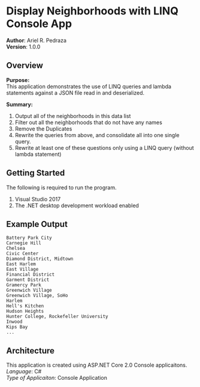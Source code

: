 # Display Neighborhoods with LINQ Console App

**Author**: Ariel R. Pedraza <br />
**Version**: 1.0.0

## Overview
<b>Purpose:</b><br />
This application demonstrates the use of LINQ queries and  lambda statements against a JSON file read in and deserialized. 

<b>Summary:</b><br />
1. Output all of the neighborhoods in this data list
2. Filter out all the neighborhoods that do not have any names
3. Remove the Duplicates
4. Rewrite the queries from above, and consolidate all into one single query.
5. Rewrite at least one of these questions only using a LINQ query (without lambda statement)

## Getting Started
The following is required to run the program.
1. Visual Studio 2017 
2. The .NET desktop development workload enabled 

## Example Output

```
Battery Park City
Carnegie Hill
Chelsea
Civic Center
Diamond District, Midtown
East Harlem
East Village
Financial District
Garment District
Gramercy Park
Greenwich Village
Greenwich Village, SoHo
Harlem
Hell's Kitchen
Hudson Heights
Hunter College, Rockefeller University
Inwood
Kips Bay
...
```

## Architecture
This application is created using ASP.NET Core 2.0 Console applicaitons. <br />
*Language*: C# <br />
*Type of Applicaiton*: Console Application <br />